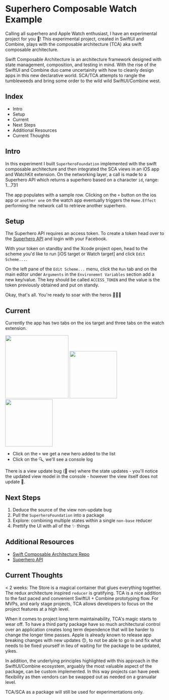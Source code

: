 # Superhero Composable Watch Example 

Calling all superhero and Apple Watch enthusiast, I have an experimental project for you 😬!
This experimental project, created in SwiftUI and Combine, plays with the composable architecture (TCA) aka swift composable architecture.

Swift Composable Architecture is an architecture framework designed with state management, composition, and testing in mind. With the rise of the SwiftUI and Combine duo came uncertainity with how to cleanly design apps in this new declarative world. SCA/TCA attempts to rangle the tumbleweeds and bring some order to the wild wild SwiftUI/Combine west.

## Index
- Intro 
- Setup 
- Current
- Next Steps 
- Additional Resources
- Current Thoughts

## Intro 
In this experiment I built `SuperheroFoundation` implemented with the swift composable architecture and then integrated the SCA views in an iOS app and WatchKit extension. On the networking layer, a call is made to a Superhero API which returns a superhero based on a character `id`, range: 1...731

The app populates with a sample row. Clicking on the `+` button on the ios app or `another one` on the watch app eventually triggers the `Home.Effect` performing the network call to retrieve another superhero.

## Setup 
The Superhero API requires an access token. To create a token head over to the [Superhero API](https://superheroapi.com) and login with your Facebook.

With your token on standby and the Xcode project open, head to the scheme you'd like to run [iOS target or Watch target] and click `Edit Scheme...`.

On the left pane of the `Edit Scheme...` menu, click the `Run` tab and on the main editor under `Arguments` in the `Environemnt Variables` section add a new key/value.
The key should be called `ACCESS_TOKEN` and the value is the token previously obtained and put on standy.

Okay, that's all. You're ready to soar with the heros 🦸🏾‍♀️ 

## Current
Currently the app has two tabs on the ios target and three tabs on the watch extension.

<p float="left">
<img src="https://user-images.githubusercontent.com/10859803/148441199-d688925a-abac-4c49-b680-39d6c219708a.png" width="200">
<img src="https://user-images.githubusercontent.com/10859803/148441196-feb7b280-8337-42fd-a0bc-600136337cb6.png" width="150">
<img src="https://user-images.githubusercontent.com/10859803/148441198-b1f0f0b5-d543-470d-b1a2-7b0377855981.png" width="150">
</p>

- Click on the `+` we get a new hero added to the list
- Click on the 🔍, we'll see a console log

There is a view update bug (🐛 ew) where the state updates - you'll notice the updated view model in the console -  however the view itself does not update 🤔.

## Next Steps
1. Deduce the source of the view non-update bug
2. Pull the `SuperheroFoundation` into a package
3. Explore: combining multiple states within a single `non-base` reducer
4. Prettify the UI with all of the ✨ things 


## Additional Resources 
- [Swift Composable Architecture Repo](https://github.com/pointfreeco/swift-composable-architecture)
- [Superhero API](https://superheroapi.com) 

## Current Thoughts 
< 2 weeks: 
The Store is a magical container that glues everything together. The redux architecture inspired `reducer` is gratifying. TCA is a nice addition to the fast paced and convenient SwiftUI + Combine prototyping flow. For MVPs, and early stage projects, TCA allows developers to focus on the project features at a high level. 

When it comes to project long term maintainability, TCA's magic starts to wear off. To have a third party package have so much architectural control over an application creates long term dependence that will be harder to change the longer time passes. Apple is already known to release app breaking changes with new updates 🙃, to not be able to go in and fix what needs to be fixed yourself in lieu of waiting for the package to be updated, yikes.

In addition, the underlying principles highlighted with this approach in the SwiftUI/Combine ecosystem, arguably the most valuable aspect of the package, can be custom implemented. In this way projects can have peek flexibility as then vendors can be swapped out as needed on a granualar level. 

TCA/SCA as a package will still be used for experimentations only.
